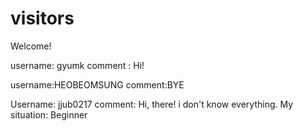 # visitors

Welcome!

username: gyumk
comment : Hi!

username:HEOBEOMSUNG
comment:BYE

Username: jjub0217
comment: Hi, there! i don't know everything.
My situation: Beginner

